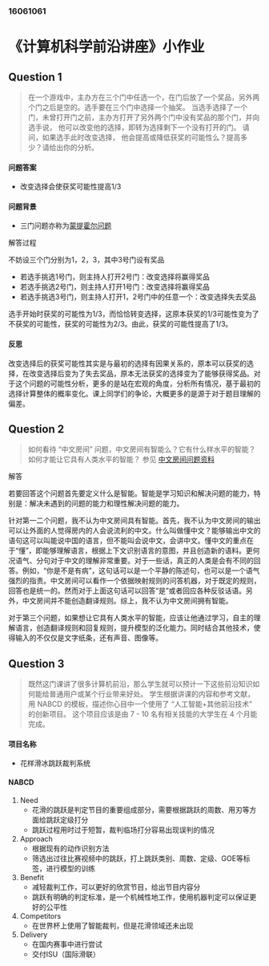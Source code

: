 ### 16061061



# 《计算机科学前沿讲座》小作业

## Question 1

> 在一个游戏中，主办方在三个门中任选一个，在门后放了一个奖品，另外两个门之后是空的。选手要在三个门中选择一个抽奖。 当选手选择了一个门，未曾打开门之前，主办方打开了另外两个门中没有奖品的那个门，并向选手说， 他可以改变他的选择，即转为选择剩下一个没有打开的门。 请问，如果选手此时改变选择， 他会提高或降低获奖的可能性么？提高多少？请给出你的分析。 

#### 问题答案

* 改变选择会使获奖可能性提高1/3

#### 问题背景

* 三门问题亦称为[蒙提霍尔问题](https://baike.baidu.com/item/%E8%92%99%E6%8F%90%E9%9C%8D%E5%B0%94%E9%97%AE%E9%A2%98/10946045)

解答过程

不妨设三个门分别为1，2，3，其中3号门设有奖品

* 若选手挑选1号门，则主持人打开2号门：改变选择将赢得奖品
* 若选手挑选2号门，则主持人打开1号门：改变选择将赢得奖品
* 若选手挑选3号门，则主持人打开1，2号门中的任意一个：改变选择失去奖品

选手开始时获奖的可能性为1/3，而恰恰转变选择，这原本获奖的1/3可能性变为了不获奖的可能性，获奖的可能性为2/3。由此，获奖的可能性提高了1/3。

#### 反思

​	改变选择后的获奖可能性其实是与最初的选择有因果关系的，原本可以获奖的选择，在改变选择后变为了失去奖品，原本无法获奖的选择变为了能够获得奖品。对于这个问题的可能性分析，更多的是站在宏观的角度，分析所有情况，基于最初的选择计算整体的概率变化。课上同学们的争论，大概更多的是源于对于题目理解的偏差。



## Question 2

> 如何看待 “中文房间” 问题，中文房间有智能么？它有什么样水平的智能？如何才能让它具有人类水平的智能？ 参见 [中文房间问题资料](https://www.bing.com/search?setmkt=zh-CN&q=%E4%B8%AD%E6%96%87%E6%88%BF%E9%97%B4+%E9%97%AE%E9%A2%98)

解答

​	若要回答这个问题首先要定义什么是智能。智能是学习知识和解决问题的能力，特别是：解决未遇到的问题的能力和理性解决问题的能力。

​	针对第一二个问题，我不认为中文房间具有智能。首先，我不认为中文房间的输出可以让外面的人觉得房内的人会说流利的中文。什么叫做懂中文？能够输出中文的语句这可以叫能说中国的语言，但不能叫会说中文，会讲中文。懂中文的重点在于“懂”，即能够理解语言，根据上下文识别语言的意图，并且创造新的语料。更何况语气、分句对于中文的理解非常重要。对于一些话，真正的人类是会有不同的回答。例如，“你是不是有病”，这句话可以是一个平静的陈述句，也可以是一个语气强烈的指责。中文房间可以看作一个依据映射规则的问答机器，对于既定的规则，回答也是统一的。然而对于上面这句话可以回答“是”或者回应各种反驳话语。另外，中文房间并不能创造翻译规则。综上，我不认为中文房间拥有智能。

​	对于第三个问题，如果想让它具有人类水平的智能，应该让他通过学习，自主的理解语言，创造翻译规则和回复规则，提升模型的泛化能力。同时结合其他技术，使得输入的不仅仅是文字纸条，还有声音、图像等。



## Question 3

> 既然这门课讲了很多计算机前沿，那么学生就可以预计一下这些前沿知识如何能给普通用户或某个行业带来好处。 学生根据讲课的内容和参考文献，用 NABCD 的模板，描述你心目中一个使用了 “人工智能+其他前沿技术” 的创新项目。 这个项目应该是由 7 - 10 名有相关技能的大学生在 4 个月能完成。

#### 项目名称

* 花样滑冰跳跃裁判系统

#### NABCD

1. Need
   * 花滑的跳跃是判定节目的重要组成部分，需要根据跳跃的周数、用刃等方面给跳跃定级打分
   * 跳跃过程用时过于短暂，裁判临场打分容易出现误判的情况
2. Approach
   * 根据现有的动作识别方法
   * 筛选出过往比赛视频中的跳跃，打上跳跃类别、周数、定级、GOE等标签，进行模型的训练
3. Benefit
   * 减轻裁判工作，可以更好的欣赏节目，给出节目内容分
   * 跳跃有明确的判定标准，是一个机械性地工作，使用机器判定可以保证更好的公平性
4. Competitors
   * 在世界杯上使用了智能裁判，但是花滑领域还未出现
5. Delivery
   * 在国内赛事中进行尝试
   * 交付ISU（国际滑联）